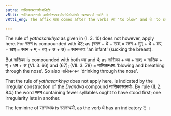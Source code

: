 ```yaml
---
sutra: नासिकास्तनयोर्ध्माधेटोः
vRtti: नासिकास्तनयोः कर्मणोरुपपदयोर्ध्माधेटोर्धात्वोः खश्प्रत्ययो भवति ॥
vRtti_eng: The affix खश् comes after the verbs ध्मा 'to blow' and धे 'to suck' when नासिका 'nose' and स्तन 'breast', are in composition with them as object.

---
```

The rule of _yathasankhya_ as given in (I. 3. 10) does not however, apply here. For स्तन is compounded with धेट्; as (स्तन + धे + खश् = स्तन + मुम् + धे + शप् + खश् = स्तन + म् + धय् + अ + अ) = स्तनन्धयः 'an infant' (sucking the breast).

But नासिका is compounded with both ध्मा and धे; as नासिका + ध्मा + खश् = नासिक + म् + धम + अ (VI. 3. 66) and (67); (VII. 3. 78) = नासिकन्धमः 'blowing and breathing through the nose'. So also नासिकन्धयः 'drinking through the nose'.

That the rule of _yathasankhya_ does not apply here, is indicated by the irregular construction of the _Dvandva_ compound नासिकास्तनयोः. By rule (II. 2. 84.) the word स्तन containing fewer syllables ought to have stood first; one irregularity lets in another.

The feminine of स्तनन्धयः is स्तनन्धयी, as the verb धे has an indicatory ट् ।